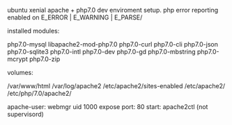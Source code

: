 ubuntu xenial apache + php7.0
dev enviroment setup.
php error reporting enabled on E_ERROR | E_WARNING | E_PARSE/

installed modules:

php7.0-mysql
libapache2-mod-php7.0
php7.0-curl
php7.0-cli
php7.0-json
php7.0-sqlite3
php7.0-intl
php7.0-dev
php7.0-gd
php7.0-mbstring
php7.0-mcrypt
php7.0-zip

volumes:

/var/www/html
/var/log/apache2
/etc/apache2/sites-enabled
/etc/apache2/
/etc/php/7.0/apache2/

apache-user: webmgr uid 1000
expose port: 80
start: apache2ctl (not supervisord)
